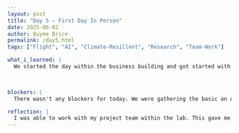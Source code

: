 ```yaml
---
layout: post
title: "Day 5 – First Day In Person"
date: 2025-06-02
author: Quyme Brice
permalink: /day5.html
tags: ["Flight", "AI", "Climate-Resillent", "Research", "Team-Work"]

what_i_learned: |
  We started the day within the business building and got started with an introduction. This allows everything to meet each other. We answered questions about the different perspectives about AI. This allowed us to see the different aspects. Everyone having different backgrounds will bring in many skills set to the group. We were able to find our research lab. Within the research lab we discuss how we can obtain information. This included using google scholar, IEEE database, or morgan library. My goal for today was to do specific research on “Prediction Model for flight delay”. We had to gather literature reviews.

  

blockers: |
  There wasn't any blockers for today. We were gathering the basic on doing research as a team.

reflection: |
  I was able to work with my project team within the lab. This gave me an idea of the environment we will be working in during the summer. It was great to see the dynamic of everyone from the program as a whole and from individuals as a person. Going to the research meeting meeting other collegue that working on other project was real great. This open my eyes of what it would be like to work on a research team within the industry.
---
```

